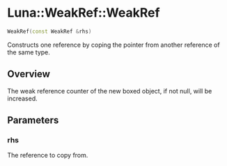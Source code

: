 # Luna::WeakRef::WeakRef

```c++
WeakRef(const WeakRef &rhs)
```

Constructs one reference by coping the pointer from another reference of the same type. 

## Overview
The weak reference counter of the new boxed object, if not null, will be increased. 

## Parameters
### rhs
The reference to copy from. 

